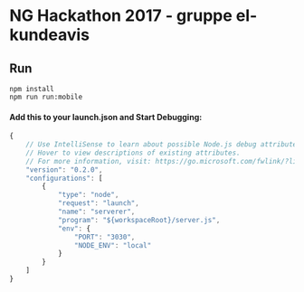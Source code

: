 # NG Hackathon 2017 - gruppe el-kundeavis 


## Run

`npm install`  
`npm run run:mobile`  

#### Add this to your launch.json and Start Debugging:

```javascript
{
    // Use IntelliSense to learn about possible Node.js debug attributes.
    // Hover to view descriptions of existing attributes.
    // For more information, visit: https://go.microsoft.com/fwlink/?linkid=830387
    "version": "0.2.0",
    "configurations": [
        {
            "type": "node",
            "request": "launch",
            "name": "serverer",
            "program": "${workspaceRoot}/server.js",
            "env": {
                "PORT": "3030",
                "NODE_ENV": "local"
            }
        } 
    ]
}
``` 
